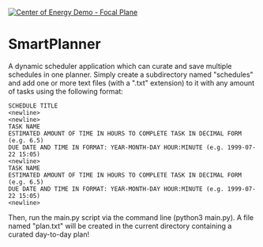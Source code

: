 [![Center of Energy Demo - Focal Plane](https://colab.research.google.com/assets/colab-badge.svg)](https://drive.google.com/drive/folders/1YAcrPSSQubkc4ogXltOIO_2lLGKKwJOY?usp=sharing)


# SmartPlanner
A dynamic scheduler application which can curate and save multiple schedules in one planner.
Simply create a subdirectory named "schedules" and add one or more text files (with a ".txt" extension) to it with any amount of tasks using the following format:
```
SCHEDULE TITLE
<newline>
<newline>
TASK NAME
ESTIMATED AMOUNT OF TIME IN HOURS TO COMPLETE TASK IN DECIMAL FORM (e.g. 6.5)
DUE DATE AND TIME IN FORMAT: YEAR-MONTH-DAY HOUR:MINUTE (e.g. 1999-07-22 15:05)
<newline>
TASK NAME
ESTIMATED AMOUNT OF TIME IN HOURS TO COMPLETE TASK IN DECIMAL FORM (e.g. 6.5)
DUE DATE AND TIME IN FORMAT: YEAR-MONTH-DAY HOUR:MINUTE (e.g. 1999-07-22 15:05)
<newline>
```
Then, run the main.py script via the command line (python3 main.py). A file named "plan.txt" will be created in the current directory containing a curated day-to-day plan!
